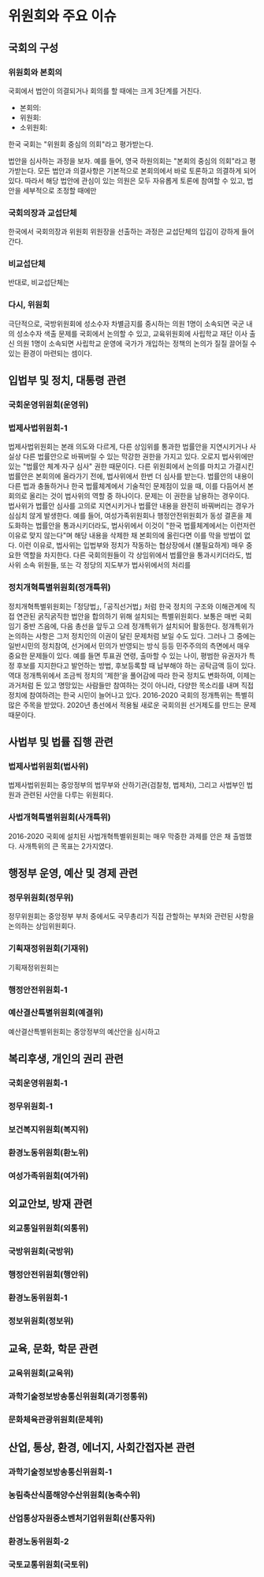 # 위원회와 주요 이슈

## 국회의 구성
### 위원회와 본회의
국회에서 법안이 의결되거나 회의를 할 때에는 크게 3단계를 거친다.

- 본회의: 
- 위원회: 
- 소위원회: 

한국 국회는 "위원회 중심의 의회"라고 평가받는다. 

법안을 심사하는 과정을 보자. 
예를 들어, 영국 하원의회는 "본회의 중심의 의회"라고 평가받는다. 모든 법안과 의결사항은 기본적으로 본회의에서 바로 토론하고 의결하게 되어 있다. 따라서 해당 법안에 관심이 있는 의원은 모두 자유롭게 토론에 참여할 수 있고, 법안을 세부적으로 조정할 때에만 

### 국회의장과 교섭단체
한국에서 국회의장과 위원회 위원장을 선출하는 과정은 교섭단체의 입김이 강하게 들어간다. 

### 비교섭단체
반대로, 비교섭단체는 

### 다시, 위원회
극단적으로, 국방위원회에 성소수자 차별금지를 중시하는 의원 1명이 소속되면 국군 내의 성소수자 색출 문제를 국회에서 논의할 수 있고, 교육위원회에 사립학교 재단 이사 출신 의원 1명이 소속되면 사립학교 운영에 국가가 개입하는 정책의 논의가 질질 끌어질 수 있는 환경이 마련되는 셈이다.

## 입법부 및 정치, 대통령 관련
### 국회운영위원회(운영위)
### 법제사법위원회-1
법제사법위원회는 본래 의도와 다르게, 다른 상임위를 통과한 법률안을 지연시키거나 사실상 다른 법률안으로 바꿔버릴 수 있는 막강한 권한을 가지고 있다. 오로지 법사위에만 있는 "법률안 체계·자구 심사" 권한 때문이다. 
다른 위원회에서 논의를 마치고 가결시킨 법률안은 본회의에 올라가기 전에, 법사위에서 한번 더 심사를 받는다. 법률안의 내용이 다른 법과 충돌하거나 한국 법률체계에서 기술적인 문제점이 있을 때, 이를 다듬어서 본회의로 올리는 것이 법사위의 역할 중 하나이다. 문제는 이 권한을 남용하는 경우이다. 법사위가 법률안 심사를 고의로 지연시키거나 법률안 내용을 완전히 바꿔버리는 경우가 심심치 않게 발생한다. 예를 들어, 여성가족위원회나 행정안전위원회가 동성 결혼을 제도화하는 법률안을 통과시키더라도, 법사위에서 이것이 "한국 법률체계에서는 이런저런 이유로 맞지 않는다"며 해당 내용을 삭제한 채 본회의에 올린다면 이를 막을 방법이 없다.
이런 이유로, 법사위는 입법부와 정치가 작동하는 협상장에서 (불필요하게) 매우 중요한 역할을 차지한다. 다른 국회의원들이 각 상임위에서 법률안을 통과시키더라도, 법사위 소속 위원들, 또는 각 정당의 지도부가 법사위에서의 처리를 
### 정치개혁특별위원회(정개특위)
정치개혁특별위원회는 ｢정당법｣, ｢공직선거법｣ 처럼 한국 정치의 구조와 이해관계에 직접 연관된 굵직굵직한 법안을 합의하기 위해 설치되는 특별위원회다. 보통은 매번 국회 임기 중반 즈음에, 다음 총선을 앞두고 으레 정개특위가 설치되어 활동한다. 
정개특위가 논의하는 사항은 그저 정치인의 이권이 달린 문제처럼 보일 수도 있다. 그러나 그 중에는 일반시민의 정치참여, 선거에서 민의가 반영되는 방식 등등 민주주의의 측면에서 매우 중요한 문제들이 있다. 예를 들면 투표권 연령, 출마할 수 있는 나이, 평범한 유권자가 특정 후보를 지지한다고 발언하는 방법, 후보등록할 때 납부해야 하는 공탁금액 등이 있다. 역대 정개특위에서 조금씩 정치의 '제한'을 풀어감에 따라 한국 정치도 변화하여, 이제는 과거처럼 돈 있고 명망있는 사람들만 참여하는 것이 아니라, 다양한 목소리를 내며 직접 정치에 참여하려는 한국 시민이 늘어나고 있다. 
2016-2020 국회의 정개특위는 특별히 많은 주목을 받았다. 2020년 총선에서 적용될 새로운 국회의원 선거제도를 만드는 문제 때문이다. 

## 사법부 및 법률 집행 관련
### 법제사법위원회(법사위)
법제사법위원회는 중앙정부의 법무부와 산하기관(검찰청, 법제처), 그리고 사법부인 법원과 관련된 사안을 다루는 위원회다. 
### 사법개혁특별위원회(사개특위)
2016-2020 국회에 설치된 사법개혁특별위원회는 매우 막중한 과제를 안은 채 출범했다. 사개특위의 큰 목표는 2가지였다. 

## 행정부 운영, 예산 및 경제 관련
### 정무위원회(정무위)
정무위원회는 중앙정부 부처 중에서도 국무총리가 직접 관할하는 부처와 관련된 사항을 논의하는 상임위원회다. 
### 기획재정위원회(기재위)
기획재정위원회는 
### 행정안전위원회-1
### 예산결산특별위원회(예결위)
예산결산특별위원회는 중앙정부의 예산안을 심시하고 

## 복리후생, 개인의 권리 관련
### 국회운영위원회-1
### 정무위원회-1
### 보건복지위원회(복지위)
### 환경노동위원회(환노위)
### 여성가족위원회(여가위)

## 외교안보, 방재 관련
### 외교통일위원회(외통위)
### 국방위원회(국방위)
### 행정안전위원회(행안위)
### 환경노동위원회-1
### 정보위원회(정보위)

## 교육, 문화, 학문 관련
### 교육위원회(교육위)
### 과학기술정보방송통신위원회(과기정통위)
### 문화체육관광위원회(문체위)

## 산업, 통상, 환경, 에너지, 사회간접자본 관련
### 과학기술정보방송통신위원회-1
### 농림축산식품해양수산위원회(농축수위)
### 산업통상자원중소벤처기업위원회(산통자위)
### 환경노동위원회-2
### 국토교통위원회(국토위)